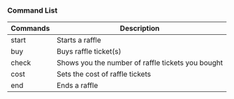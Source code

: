 ### Command List

| Commands 	| Description                                       	|
|----------	|---------------------------------------------------	|
| start    	| Starts a raffle                                   	|
| buy      	| Buys raffle ticket(s)                             	|
| check    	| Shows you the number of raffle tickets you bought 	|
| cost     	| Sets the cost of raffle tickets                   	|
| end      	| Ends a raffle                                     	|

